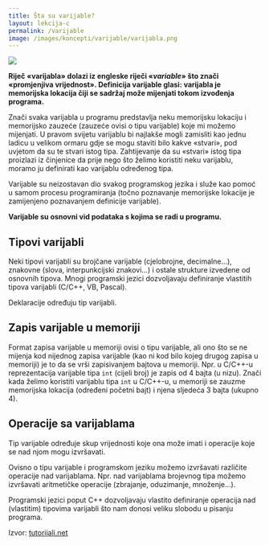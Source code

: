 ```yaml
---
title: Šta su varijable?
layout: lekcija-c
permalink: /varijable
image: /images/koncepti/varijable/varijabla.png
---
```


![]({{page.image}})

**Riječ «varijabla» dolazi iz engleske riječi «*variable*» što znači «promjenjiva vrijednost». Definicija varijable glasi: varijabla je memorijska lokacija čiji se sadržaj može mijenjati tokom izvođenja programa.**

Znači svaka varijabla u programu predstavlja neku memorijsku lokaciju i memorijsko zauzeće (zauzeće ovisi o tipu varijable) koje mi možemo mijenjati. U pravom svijetu varijablu bi najlakše mogli zamisliti kao jednu ladicu u velikom ormaru gdje se mogu staviti bilo kakve «stvari», pod uvjetom da su te stvari istog tipa. Zahtijevanje da su «stvari» istog tipa proizlazi iz činjenice da prije nego što želimo koristiti neku varijablu, moramo ju definirati kao varijablu određenog tipa.

Varijable su neizostavan dio svakog programskog jezika i služe kao pomoć u samom procesu programiranja (točno poznavanje memorijske lokacije je zamijenjeno poznavanjem definicije varijable).

**Varijable su osnovni vid podataka s kojima se radi u programu.**

## Tipovi varijabli

Neki tipovi varijabli su brojčane varijable (cjelobrojne, decimalne…), znakovne (slova, interpunkcijski znakovi…) i ostale strukture izvedene od osnovnih tipova. Mnogi programski jezici dozvoljavaju definiranje vlastitih tipova varijabli (C/C++, VB, Pascal).

Deklaracije određuju tip varijabli.

## Zapis varijable u memoriji

Format zapisa varijable u memoriji ovisi o tipu varijable, ali ono što se ne mijenja kod nijednog zapisa varijable (kao ni kod bilo kojeg drugog zapisa u memoriji) je to da se vrši zapisivanjem bajtova u memoriji. Npr. u C/C++-u reprezentacija varijable tipa `int` (cijeli broj) je zapis od 4 bajta (u nizu). Znači kada želimo koristiti varijablu tipa `int` u C/C++-u, u memoriji se zauzme memorijska lokacija (određeni početni bajt) i njena sljedeća 3 bajta (ukupno 4).

## Operacije sa varijablama

Tip varijable određuje skup vrijednosti koje ona može imati i operacije koje se nad njom mogu izvršavati.

Ovisno o tipu varijable i programskom jeziku možemo izvršavati različite operacije nad varijablama. Npr. nad varijablama brojevnog tipa možemo izvršavati aritmetičke operacije (zbrajanje, oduzimanje, množenje…).

Programski jezici poput C++ dozvoljavaju vlastito definiranje operacija nad (vlastitim) tipovima varijabli što nam donosi veliku slobodu u pisanju programa.


Izvor: [tutorijali.net](//tutorijali.net/)
